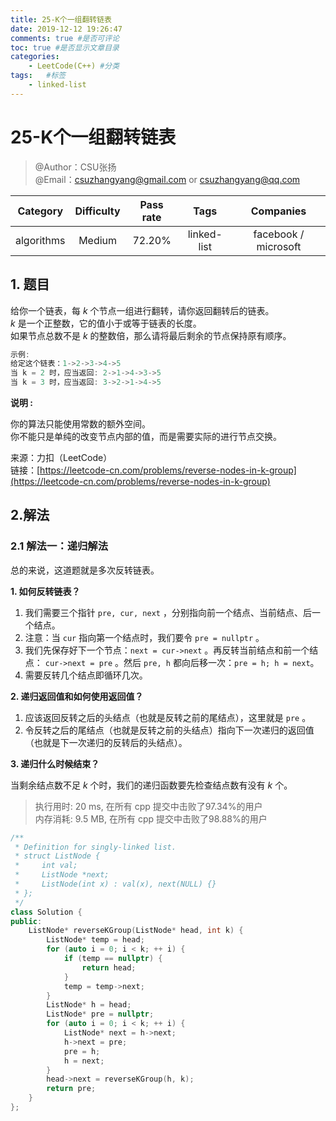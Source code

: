 ```yaml
---
title: 25-K个一组翻转链表
date: 2019-12-12 19:26:47
comments: true #是否可评论
toc: true #是否显示文章目录
categories: 
    - LeetCode(C++) #分类
tags:   #标签
    - linked-list
---
```


# 25-K个一组翻转链表

> @Author：CSU张扬  
> @Email：csuzhangyang@gmail.com or csuzhangyang@qq.com

Category   | Difficulty | Pass rate| Tags   | Companies
:-:        | :-:        | :-:      | :-:    | :-: |
algorithms | Medium     | 72.20%   | linked-list  | facebook / microsoft

## 1. 题目

给你一个链表，每 $k$ 个节点一组进行翻转，请你返回翻转后的链表。  
$k$ 是一个正整数，它的值小于或等于链表的长度。  
如果节点总数不是 $k$ 的整数倍，那么请将最后剩余的节点保持原有顺序。

```cpp
示例:
给定这个链表：1->2->3->4->5
当 k = 2 时，应当返回: 2->1->4->3->5
当 k = 3 时，应当返回: 3->2->1->4->5
```

**说明 :**

你的算法只能使用常数的额外空间。  
你不能只是单纯的改变节点内部的值，而是需要实际的进行节点交换。
<!--more-->
来源：力扣（LeetCode）  
链接：[https://leetcode-cn.com/problems/reverse-nodes-in-k-group](https://leetcode-cn.com/problems/reverse-nodes-in-k-group)

## 2.解法

### 2.1 解法一：递归解法

总的来说，这道题就是多次反转链表。

**1. 如何反转链表？**

1. 我们需要三个指针 `pre, cur, next` ，分别指向前一个结点、当前结点、后一个结点。
2. 注意：当 `cur` 指向第一个结点时，我们要令 `pre = nullptr` 。
3. 我们先保存好下一个节点：`next = cur->next` 。再反转当前结点和前一个结点： `cur->next = pre` 。然后 `pre, h` 都向后移一次：`pre = h; h = next`。
4. 需要反转几个结点即循环几次。

**2. 递归返回值和如何使用返回值？**

1. 应该返回反转之后的头结点（也就是反转之前的尾结点），这里就是 `pre` 。
2. 令反转之后的尾结点（也就是反转之前的头结点）指向下一次递归的返回值（也就是下一次递归的反转后的头结点）。

**3. 递归什么时候结束？**

当剩余结点数不足 $k$ 个时，我们的递归函数要先检查结点数有没有 $k$ 个。

> 执行用时: 20 ms, 在所有 cpp 提交中击败了97.34%的用户  
> 内存消耗: 9.5 MB, 在所有 cpp 提交中击败了98.88%的用户

```cpp
/**
 * Definition for singly-linked list.
 * struct ListNode {
 *     int val;
 *     ListNode *next;
 *     ListNode(int x) : val(x), next(NULL) {}
 * };
 */
class Solution {
public:
    ListNode* reverseKGroup(ListNode* head, int k) {
        ListNode* temp = head;
        for (auto i = 0; i < k; ++ i) {
            if (temp == nullptr) {
                return head;
            }
            temp = temp->next;
        }
        ListNode* h = head;
        ListNode* pre = nullptr;
        for (auto i = 0; i < k; ++ i) {
            ListNode* next = h->next;
            h->next = pre;
            pre = h;
            h = next;
        }
        head->next = reverseKGroup(h, k);
        return pre;
    }
};
```
